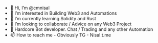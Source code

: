- 👋 Hi, I’m @cmnisal
- 👀 I’m interested in Building Web3 and Automations
- 🌱 I’m currently learning Solidity and Rust
- 💞️ I’m looking to collaborate / Advice on any Web3 Project
- 🤖 Hardcore Bot developer. Chat / Trading and any other Automation
- 📫 How to reach me - Obviously TG - Nisal.t.me

<!---
cmnisal/cmnisal is a ✨ special ✨ repository because its `README.md` (this file) appears on your GitHub profile.
You can click the Preview link to take a look at your changes.
--->
